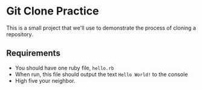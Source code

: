 # Git Clone Practice

This is a small project that we'll use to demonstrate the process of cloning a repository.

## Requirements

- You should have one ruby file, `hello.rb` 
- When run, this file should output the text `Hello World!` to the console
- High five your neighbor.
